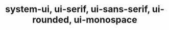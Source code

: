 ---
title: "system-ui, ui-serif, ui-sans-serif, ui-rounded, ui-monospace"
description: "CSS keywords for specifying system fonts for font-family"
category: css
last_test_date: "2022-12-30"
test_url: "/tests/css-system-fonts.html"
test_results_url: ""
stats: {
	apple-mail: {
		macos: {
			"13.1":"y"
		},
		ios: {
			"16.2":"y"
		}
	},
	gmail: {
		desktop-webmail: {
			"2022-12":"y #2"
		},
		ios: {
			"2022-12":"y"
		},
		android: {
			"2022-12":"y #1"
		},
        mobile-webmail: {
            "2022-12": "y #2"
        }
	},
    orange: {
        desktop-webmail: {
            "2022-12":"u",
            "2022-12":"u"
        },
        ios: {
            "2022-12":"u"
        },
        android: {
            "2022-12":"u"
        }
    },
	outlook: {
		windows: {
			"2007":"u",
			"2010":"u",
			"2013":"u",
			"2016":"u",
			"2019":"u"
		},
		windows-mail: {
			"2022-12":"u"
		},
		macos: {
			"2022-12":"y"
		},
		outlook-com: {
			"2022-12":"u"
		},
		ios: {
			"2022-12":"y"
		},
		android: {
			"2022-12":"y #1"
		}
	},
	yahoo: {
		desktop-webmail: {
			"2022-12":"y #2"
		},
		ios: {
			"2022-12":"y"
		},
		android: {
			"2022-12":"u"
		}
	},
	aol: {
		desktop-webmail: {
			"2022-12":"y #2"
		},
		ios: {
			"2022-12":"y"
		},
		android: {
			"2022-12":"u"
		}
	},
	samsung-email: {
		android: {
			"5.0.10.2":"u"
		}
	},
    sfr: {
        desktop-webmail: {
            "2022-12":"u"
        },
        ios: {
            "2022-12":"u"
        },
        android: {
            "2022-12":"u"
        }
    },
	thunderbird: {
		macos: {
			"102.6":"y #1"
		}
	},
    protonmail: {
        desktop-webmail: {
            "2022-12":"y #2"
        },
        ios: {
            "2022-12":"y"
        },
        android: {
            "2022-12":"u"
        }
    },
    hey: {
        desktop-webmail: {
            "2022-12":"y #2"
        }
    },
    mail-ru: {
        desktop-webmail: {
            "2022-12":"y #2"
        }
    },
	fastmail: {
		desktop-webmail: {
			"2022-12": "y #2"
		}
	},
    laposte: {
        desktop-webmail: {
            "2022-12": "u"
        }
    }
}
notes_by_num: {
    "1": "Partial. Supports system-ui only.",
    "2": "Partial. Depends on browser support. system-ui works in all browsers. ui-serif, ui-sans-serif, ui-rounded and ui-monospace are supported on all browsers on iOS and Safari on MacOS."
}
links: {
	"Can I use: system fonts":"https://caniuse.com/extended-system-fonts",
	"MDN: font-family":"https://developer.mozilla.org/en-US/docs/Web/CSS/font-family"
}
---